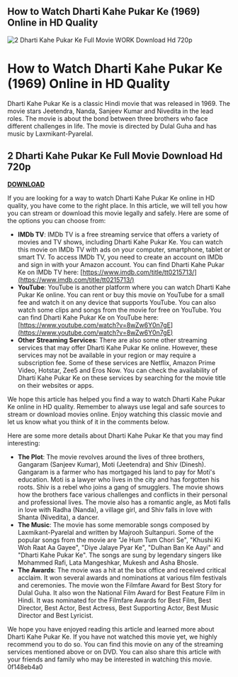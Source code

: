 ## How to Watch Dharti Kahe Pukar Ke (1969) Online in HD Quality

 
![2 Dharti Kahe Pukar Ke Full Movie WORK Download Hd 720p](https://i.ytimg.com/vi/VV3u7D0dIcc/maxresdefault.jpg)

 
# How to Watch Dharti Kahe Pukar Ke (1969) Online in HD Quality
 
Dharti Kahe Pukar Ke is a classic Hindi movie that was released in 1969. The movie stars Jeetendra, Nanda, Sanjeev Kumar and Nivedita in the lead roles. The movie is about the bond between three brothers who face different challenges in life. The movie is directed by Dulal Guha and has music by Laxmikant-Pyarelal.
 
## 2 Dharti Kahe Pukar Ke Full Movie Download Hd 720p


[**DOWNLOAD**](https://www.google.com/url?q=https%3A%2F%2Fcinurl.com%2F2tLuwZ&sa=D&sntz=1&usg=AOvVaw2Q0OtRx9WBk3iLmdhB2AOo)

 
If you are looking for a way to watch Dharti Kahe Pukar Ke online in HD quality, you have come to the right place. In this article, we will tell you how you can stream or download this movie legally and safely. Here are some of the options you can choose from:
 
- **IMDb TV**: IMDb TV is a free streaming service that offers a variety of movies and TV shows, including Dharti Kahe Pukar Ke. You can watch this movie on IMDb TV with ads on your computer, smartphone, tablet or smart TV. To access IMDb TV, you need to create an account on IMDb and sign in with your Amazon account. You can find Dharti Kahe Pukar Ke on IMDb TV here: [https://www.imdb.com/title/tt0215713/](https://www.imdb.com/title/tt0215713/)
- **YouTube**: YouTube is another platform where you can watch Dharti Kahe Pukar Ke online. You can rent or buy this movie on YouTube for a small fee and watch it on any device that supports YouTube. You can also watch some clips and songs from the movie for free on YouTube. You can find Dharti Kahe Pukar Ke on YouTube here: [https://www.youtube.com/watch?v=8wZw6Y0n7gE](https://www.youtube.com/watch?v=8wZw6Y0n7gE)
- **Other Streaming Services**: There are also some other streaming services that may offer Dharti Kahe Pukar Ke online. However, these services may not be available in your region or may require a subscription fee. Some of these services are Netflix, Amazon Prime Video, Hotstar, Zee5 and Eros Now. You can check the availability of Dharti Kahe Pukar Ke on these services by searching for the movie title on their websites or apps.

We hope this article has helped you find a way to watch Dharti Kahe Pukar Ke online in HD quality. Remember to always use legal and safe sources to stream or download movies online. Enjoy watching this classic movie and let us know what you think of it in the comments below.

Here are some more details about Dharti Kahe Pukar Ke that you may find interesting:

- **The Plot**: The movie revolves around the lives of three brothers, Gangaram (Sanjeev Kumar), Moti (Jeetendra) and Shiv (Dinesh). Gangaram is a farmer who has mortgaged his land to pay for Moti's education. Moti is a lawyer who lives in the city and has forgotten his roots. Shiv is a rebel who joins a gang of smugglers. The movie shows how the brothers face various challenges and conflicts in their personal and professional lives. The movie also has a romantic angle, as Moti falls in love with Radha (Nanda), a village girl, and Shiv falls in love with Shanta (Nivedita), a dancer.
- **The Music**: The movie has some memorable songs composed by Laxmikant-Pyarelal and written by Majrooh Sultanpuri. Some of the popular songs from the movie are "Je Hum Tum Chori Se", "Khushi Ki Woh Raat Aa Gayee", "Diye Jalaye Pyar Ke", "Dulhan Ban Ke Aayi" and "Dharti Kahe Pukar Ke". The songs are sung by legendary singers like Mohammed Rafi, Lata Mangeshkar, Mukesh and Asha Bhosle.
- **The Awards**: The movie was a hit at the box office and received critical acclaim. It won several awards and nominations at various film festivals and ceremonies. The movie won the Filmfare Award for Best Story for Dulal Guha. It also won the National Film Award for Best Feature Film in Hindi. It was nominated for the Filmfare Awards for Best Film, Best Director, Best Actor, Best Actress, Best Supporting Actor, Best Music Director and Best Lyricist.

We hope you have enjoyed reading this article and learned more about Dharti Kahe Pukar Ke. If you have not watched this movie yet, we highly recommend you to do so. You can find this movie on any of the streaming services mentioned above or on DVD. You can also share this article with your friends and family who may be interested in watching this movie.
 0f148eb4a0

